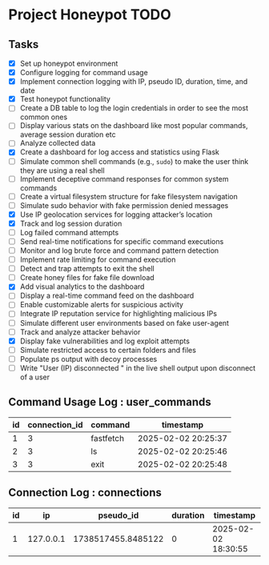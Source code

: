 # Project Honeypot TODO

## Tasks
- [x] Set up honeypot environment
- [X] Configure logging for command usage
- [x] Implement connection logging with IP, pseudo ID, duration, time, and date
- [x] Test honeypot functionality
- [ ] Create a DB table to log the login credentials in order to see the most common ones
- [ ] Display various stats on the dashboard like most popular commands, average session duration etc
- [ ] Analyze collected data
- [x] Create a dashboard for log access and statistics using Flask
- [ ] Simulate common shell commands (e.g., `sudo`) to make the user think they are using a real shell
- [ ] Implement deceptive command responses for common system commands
- [ ] Create a virtual filesystem structure for fake filesystem navigation
- [ ] Simulate sudo behavior with fake permission denied messages
- [x] Use IP geolocation services for logging attacker’s location
- [x] Track and log session duration
- [ ] Log failed command attempts
- [ ] Send real-time notifications for specific command executions
- [ ] Monitor and log brute force and command pattern detection
- [ ] Implement rate limiting for command execution
- [ ] Detect and trap attempts to exit the shell
- [ ] Create honey files for fake file download
- [x] Add visual analytics to the dashboard
- [ ] Display a real-time command feed on the dashboard
- [ ] Enable customizable alerts for suspicious activity
- [ ] Integrate IP reputation service for highlighting malicious IPs
- [ ] Simulate different user environments based on fake user-agent
- [ ] Track and analyze attacker behavior
- [x] Display fake vulnerabilities and log exploit attempts
- [ ] Simulate restricted access to certain folders and files
- [ ] Populate ps output with decoy processes
- [ ] Write "User (IP) disconnected " in the live shell output upon disconnect of a user

## Command Usage Log : user_commands

| id | connection_id | command   | timestamp           |
|----|---------------|-----------|---------------------|
| 1  | 3             | fastfetch | 2025-02-02 20:25:37 |
| 2  | 3             | ls        | 2025-02-02 20:25:46 |
| 3  | 3             | exit      | 2025-02-02 20:25:48 |

## Connection Log : connections

| id | ip        | pseudo_id           | duration | timestamp           |
|----|-----------|---------------------|----------|---------------------|
| 1  | 127.0.0.1 | 1738517455.8485122  | 0        | 2025-02-02 18:30:55 |


